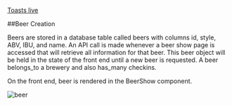 [Toasts live](https://untapped-clone.herokuapp.com/)

##Beer Creation

Beers are stored in a database table called beers with columns id, style, ABV, IBU, and name. An API call is made whenever a beer show page is accessed that will retrieve all information for that beer. This beer object will be held in the state of the front end until a new beer is requested. A beer belongs_to a brewery and also has_many checkins.

On the front end, beer is rendered in the BeerShow component.

![beer](wireframes/BeerShow.png)
